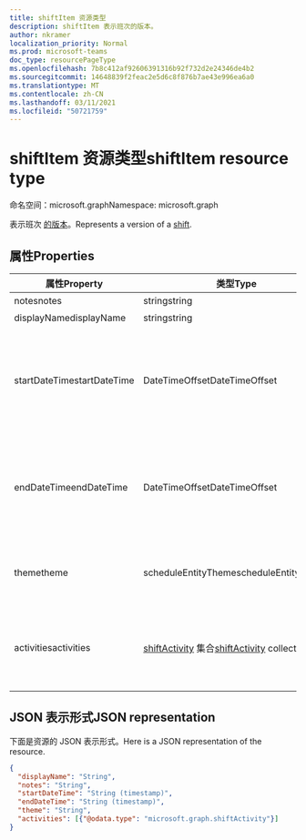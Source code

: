```yaml
---
title: shiftItem 资源类型
description: shiftItem 表示班次的版本。
author: nkramer
localization_priority: Normal
ms.prod: microsoft-teams
doc_type: resourcePageType
ms.openlocfilehash: 7b8c412af92606391316b92f732d2e24346de4b2
ms.sourcegitcommit: 14648839f2feac2e5d6c8f876b7ae43e996ea6a0
ms.translationtype: MT
ms.contentlocale: zh-CN
ms.lasthandoff: 03/11/2021
ms.locfileid: "50721759"
---
```

# <a name="shiftitem-resource-type"></a><span data-ttu-id="05ff5-103">shiftItem 资源类型</span><span class="sxs-lookup"><span data-stu-id="05ff5-103">shiftItem resource type</span></span>

<span data-ttu-id="05ff5-104">命名空间：microsoft.graph</span><span class="sxs-lookup"><span data-stu-id="05ff5-104">Namespace: microsoft.graph</span></span>

<span data-ttu-id="05ff5-105">表示班次 [的版本](shift.md)。</span><span class="sxs-lookup"><span data-stu-id="05ff5-105">Represents a version of a [shift](shift.md).</span></span>

## <a name="properties"></a><span data-ttu-id="05ff5-106">属性</span><span class="sxs-lookup"><span data-stu-id="05ff5-106">Properties</span></span>
| <span data-ttu-id="05ff5-107">属性</span><span class="sxs-lookup"><span data-stu-id="05ff5-107">Property</span></span>                         | <span data-ttu-id="05ff5-108">类型</span><span class="sxs-lookup"><span data-stu-id="05ff5-108">Type</span></span>                    | <span data-ttu-id="05ff5-109">说明</span><span class="sxs-lookup"><span data-stu-id="05ff5-109">Description</span></span>                                                                             |
|------------------------------|-------------------------|---------------------------------------------------------------------------------------------|
| <span data-ttu-id="05ff5-110">notes</span><span class="sxs-lookup"><span data-stu-id="05ff5-110">notes</span></span>               | <span data-ttu-id="05ff5-111">string</span><span class="sxs-lookup"><span data-stu-id="05ff5-111">string</span></span>                  | <span data-ttu-id="05ff5-112">的班次说明 `shiftItem` 。</span><span class="sxs-lookup"><span data-stu-id="05ff5-112">The shift notes for the `shiftItem`.</span></span>      |
| <span data-ttu-id="05ff5-113">displayName</span><span class="sxs-lookup"><span data-stu-id="05ff5-113">displayName</span></span>               | <span data-ttu-id="05ff5-114">string</span><span class="sxs-lookup"><span data-stu-id="05ff5-114">string</span></span>                  | <span data-ttu-id="05ff5-115">的 Shift 标签 `shiftItem` 。</span><span class="sxs-lookup"><span data-stu-id="05ff5-115">The shift label of the `shiftItem`.</span></span> |
| <span data-ttu-id="05ff5-116">startDateTime</span><span class="sxs-lookup"><span data-stu-id="05ff5-116">startDateTime</span></span>               | <span data-ttu-id="05ff5-117">DateTimeOffset</span><span class="sxs-lookup"><span data-stu-id="05ff5-117">DateTimeOffset</span></span>                  | <span data-ttu-id="05ff5-118">的开始日期和时间 `shiftItem` 。</span><span class="sxs-lookup"><span data-stu-id="05ff5-118">The start date and time for the `shiftItem`.</span></span> <span data-ttu-id="05ff5-119">时间戳类型表示采用 ISO 8601 格式的日期和时间信息，始终采用 UTC 时区。</span><span class="sxs-lookup"><span data-stu-id="05ff5-119">The Timestamp type represents date and time information using ISO 8601 format and is always in UTC time.</span></span> <span data-ttu-id="05ff5-120">例如，2014 年 1 月 1 日午夜 UTC 为 `2014-01-01T00:00:00Z`。</span><span class="sxs-lookup"><span data-stu-id="05ff5-120">For example, midnight UTC on Jan 1, 2014 is `2014-01-01T00:00:00Z`.</span></span> <span data-ttu-id="05ff5-121">必需。</span><span class="sxs-lookup"><span data-stu-id="05ff5-121">Required.</span></span> |
| <span data-ttu-id="05ff5-122">endDateTime</span><span class="sxs-lookup"><span data-stu-id="05ff5-122">endDateTime</span></span>               | <span data-ttu-id="05ff5-123">DateTimeOffset</span><span class="sxs-lookup"><span data-stu-id="05ff5-123">DateTimeOffset</span></span>                 | <span data-ttu-id="05ff5-124">的结束日期和时间 `shiftItem` 。</span><span class="sxs-lookup"><span data-stu-id="05ff5-124">The end date and time for the `shiftItem`.</span></span> <span data-ttu-id="05ff5-125">必需。</span><span class="sxs-lookup"><span data-stu-id="05ff5-125">Required.</span></span> <span data-ttu-id="05ff5-126">时间戳类型表示采用 ISO 8601 格式的日期和时间信息，始终采用 UTC 时区。</span><span class="sxs-lookup"><span data-stu-id="05ff5-126">The Timestamp type represents date and time information using ISO 8601 format and is always in UTC time.</span></span> <span data-ttu-id="05ff5-127">例如，2014 年 1 月 1 日午夜 UTC 为 `2014-01-01T00:00:00Z`。</span><span class="sxs-lookup"><span data-stu-id="05ff5-127">For example, midnight UTC on Jan 1, 2014 is `2014-01-01T00:00:00Z`.</span></span> |
| <span data-ttu-id="05ff5-128">theme</span><span class="sxs-lookup"><span data-stu-id="05ff5-128">theme</span></span> | <span data-ttu-id="05ff5-129">scheduleEntityTheme</span><span class="sxs-lookup"><span data-stu-id="05ff5-129">scheduleEntityTheme</span></span>   |  <span data-ttu-id="05ff5-130">支持的颜色：白色;blue;绿色;紫色;粉色;黄色;灰色;darkBlue;darkGreen;darkPurple;darkPink;darkYellow。</span><span class="sxs-lookup"><span data-stu-id="05ff5-130">Supported colors: white; blue; green; purple; pink; yellow; gray; darkBlue; darkGreen; darkPurple; darkPink; darkYellow.</span></span> |
| <span data-ttu-id="05ff5-131">activities</span><span class="sxs-lookup"><span data-stu-id="05ff5-131">activities</span></span>    | <span data-ttu-id="05ff5-132">[shiftActivity](shiftactivity.md) 集合</span><span class="sxs-lookup"><span data-stu-id="05ff5-132">[shiftActivity](shiftactivity.md) collection</span></span>   | <span data-ttu-id="05ff5-133">班次的增量部分，可涵盖员工在班次的何时及何处的详细信息。</span><span class="sxs-lookup"><span data-stu-id="05ff5-133">An incremental part of a shift which can cover details of when and where an employee is during their shift.</span></span> <span data-ttu-id="05ff5-134">例如，工作分配或计划的休息或午餐。</span><span class="sxs-lookup"><span data-stu-id="05ff5-134">For example, an assignment or a scheduled break or lunch.</span></span> <span data-ttu-id="05ff5-135">此为必需属性。</span><span class="sxs-lookup"><span data-stu-id="05ff5-135">Required.</span></span> |

## <a name="json-representation"></a><span data-ttu-id="05ff5-136">JSON 表示形式</span><span class="sxs-lookup"><span data-stu-id="05ff5-136">JSON representation</span></span>

<span data-ttu-id="05ff5-137">下面是资源的 JSON 表示形式。</span><span class="sxs-lookup"><span data-stu-id="05ff5-137">Here is a JSON representation of the resource.</span></span>

<!-- {
  "blockType": "resource",
  "keyProperty": "id",
  "@odata.type": "microsoft.graph.shiftItem"
}-->
```json
{
  "displayName": "String",
  "notes": "String",
  "startDateTime": "String (timestamp)",
  "endDateTime": "String (timestamp)",
  "theme": "String",
  "activities": [{"@odata.type": "microsoft.graph.shiftActivity"}]
}
```


<!-- uuid: 8fcb5dbc-d5aa-4681-8e31-b001d5168d79
2015-10-25 14:57:30 UTC -->
<!--
{
  "type": "#page.annotation",
  "description": "shiftItem resource",
  "keywords": "",
  "section": "documentation",
  "tocPath": "",
  "suppressions": []
}
-->

